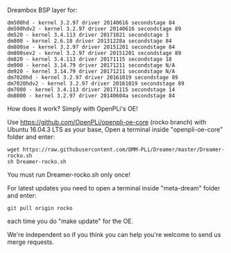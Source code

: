 Dreambox BSP layer for:
```
dm500hd - kernel 3.2.97 driver 20140616 secondstage 84
dm500hdv2 - kernel 3.2.97 driver 20140616 secondstage 89
dm520 - kernel 3.4.113 driver 20171021 secondstage 3
dm800 - kernel 2.6.18 driver 20131228a secondstage 84
dm800se - kernel 3.2.97 driver 20151201 secondstage 84
dm800sev2 - kernel 3.2.97 driver 20151201 secondstage 89
dm820 - kernel 3.4.113 driver 20171115 secondstage 18
dm900 - kernel 3.14.79 driver 20171211 secondstage N/A
dm920 - kernel 3.14.79 driver 20171211 secondstage N/A
dm7020hd - kernel 3.2.97 driver 20161019 secondstage 89
dm7020hdv2 - kernel 3.2.97 driver 20161019 secondstage 89
dm7080 - kernel 3.4.113 driver 20171115 secondstage 14
dm8000 - kernel 3.2.97 driver 20140604a secondstage 84
```
How does it work? Simply with OpenPLi's OE!

Use https://github.com/OpenPLi/openpli-oe-core (rocko branch) with Ubuntu 16.04.3 LTS as your base, Open a terminal inside "openpli-oe-core" folder and enter:
```
wget https://raw.githubusercontent.com/DMM-PLi/Dreamer/master/Dreamer-rocko.sh
sh Dreamer-rocko.sh
```
You must run Dreamer-rocko.sh only once!

For latest updates you need to open a terminal inside "meta-dream" folder and enter:
```
git pull origin rocko
```
each time you do "make update" for the OE.

We're independent so if you think you can help you're welcome to send us merge requests.
